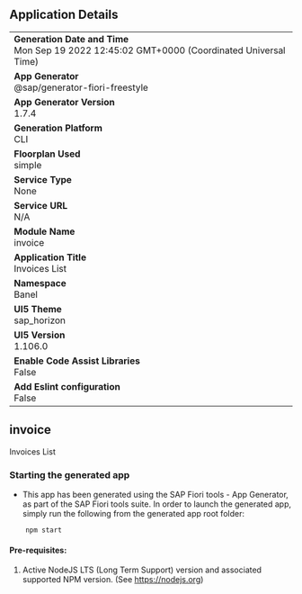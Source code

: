 ## Application Details
|               |
| ------------- |
|**Generation Date and Time**<br>Mon Sep 19 2022 12:45:02 GMT+0000 (Coordinated Universal Time)|
|**App Generator**<br>@sap/generator-fiori-freestyle|
|**App Generator Version**<br>1.7.4|
|**Generation Platform**<br>CLI|
|**Floorplan Used**<br>simple|
|**Service Type**<br>None|
|**Service URL**<br>N/A
|**Module Name**<br>invoice|
|**Application Title**<br>Invoices List|
|**Namespace**<br>Banel|
|**UI5 Theme**<br>sap_horizon|
|**UI5 Version**<br>1.106.0|
|**Enable Code Assist Libraries**<br>False|
|**Add Eslint configuration**<br>False|

## invoice

Invoices List

### Starting the generated app

-   This app has been generated using the SAP Fiori tools - App Generator, as part of the SAP Fiori tools suite.  In order to launch the generated app, simply run the following from the generated app root folder:

```
    npm start
```

#### Pre-requisites:

1. Active NodeJS LTS (Long Term Support) version and associated supported NPM version.  (See https://nodejs.org)


